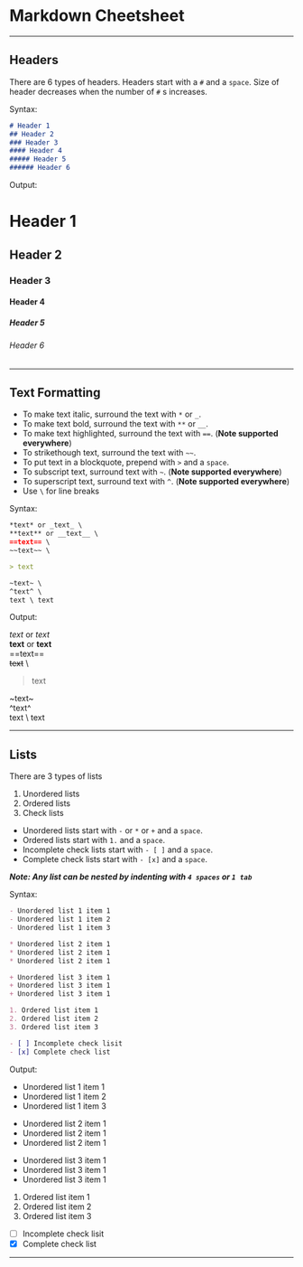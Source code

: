 # Markdown Cheetsheet

---
## Headers

There are 6 types of headers. Headers start with a `#` and a `space`. Size of header decreases when the number of `#` s increases.

Syntax:

```markdown
# Header 1
## Header 2
### Header 3
#### Header 4
##### Header 5
###### Header 6
```

Output:
# Header 1
## Header 2
### Header 3
#### Header 4
##### Header 5
###### Header 6

---

## Text Formatting
- To make text italic, surround the text with `*` or `_`.
- To make text bold, surround the text with `**` or `__`.
- To make text highlighted, surround the text with `==`. (**Note supported everywhere**)
- To strikethough text, surround the text with `~~`.
- To put text in a blockquote, prepend with `>` and a `space`.
- To subscript text, surround text with `~`. (**Note supported everywhere**)
- To superscript text, surround text with `^`. (**Note supported everywhere**)
- Use `\` for line breaks

Syntax:
```markdown
*text* or _text_ \
**text** or __text__ \
==text== \
~~text~~ \

> text

~text~ \
^text^ \
text \ text
```

Output:

*text* or _text_ \
**text** or __text__ \
==text== \
~~text~~ \

> text

~text~ \
^text^ \
text \ text

---

## Lists

There are 3 types of lists
1. Unordered lists
2. Ordered lists
3. Check lists

- Unordered lists start with `-` or `*` or `+` and a `space`.
- Ordered lists start with `1.` and a `space`. 
- Incomplete check lists start with `- [ ]` and a `space`.
- Complete check lists start with `- [x]` and a `space`.

***Note: Any list can be nested by indenting with `4 spaces` or `1 tab`***

Syntax:

```markdown
- Unordered list 1 item 1
- Unordered list 1 item 2
- Unordered list 1 item 3

* Unordered list 2 item 1
* Unordered list 2 item 1
* Unordered list 2 item 1

+ Unordered list 3 item 1
+ Unordered list 3 item 1
+ Unordered list 3 item 1

1. Ordered list item 1
2. Ordered list item 2
3. Ordered list item 3

- [ ] Incomplete check lisit
- [x] Complete check list
```

Output:

- Unordered list 1 item 1
- Unordered list 1 item 2
- Unordered list 1 item 3

* Unordered list 2 item 1
* Unordered list 2 item 1
* Unordered list 2 item 1

+ Unordered list 3 item 1
+ Unordered list 3 item 1
+ Unordered list 3 item 1

1. Ordered list item 1
2. Ordered list item 2
3. Ordered list item 3

- [ ] Incomplete check lisit
- [x] Complete check list

---